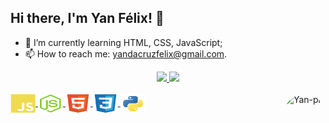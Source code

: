   ## Hi there, I'm Yan Félix! 👋

  - 🌱 I’m currently learning HTML, CSS, JavaScript;
  - 📫 How to reach me: yandacruzfelix@gmail.com.

<div align="center">
  <a href="https://github.com/yan-felix">
  <img width="50%" src="https://github-readme-stats.vercel.app/api?username=yan-felix&show_icons=true&theme=dark&include_all_commits=true&count_private=true"/>
  <img width="30%" src="https://github-readme-stats.vercel.app/api/top-langs/?username=yan-felix&layout=compact&langs_count=7&theme=dark"/>
</div>
  
<div style="display: inline_block"><br>
  <img align="center" alt="Yan-Js" height="30" width="40" src="https://raw.githubusercontent.com/devicons/devicon/master/icons/javascript/javascript-plain.svg">
  <img align="center" alt="Yan-Node" height="30" width="40" src="https://raw.githubusercontent.com/devicons/devicon/master/icons/nodejs/nodejs-original.svg">
  <img align="center" alt="Yan-HTML" height="30" width="40" src="https://raw.githubusercontent.com/devicons/devicon/master/icons/html5/html5-original.svg">
  <img align="center" alt="Yan-CSS" height="30" width="40" src="https://raw.githubusercontent.com/devicons/devicon/master/icons/css3/css3-original.svg">
  <img align="center" alt="Yan-Python" height="30" width="40" src="https://raw.githubusercontent.com/devicons/devicon/master/icons/python/python-original.svg">
    <img align="right" alt="Yan-pic" height="150" style="border-radius:50px;" src="https://sdk.bitmoji.com/me/sticker/Z_ZWYR~wHgEzHlja9E87PyATyVeig0bGqzyNqTVZDdfhGd0kAP3RNg/20084243.png?p=dD1zO2w9cHRfQlI.v1&size=thumbnail">

</div>
  
  ##
